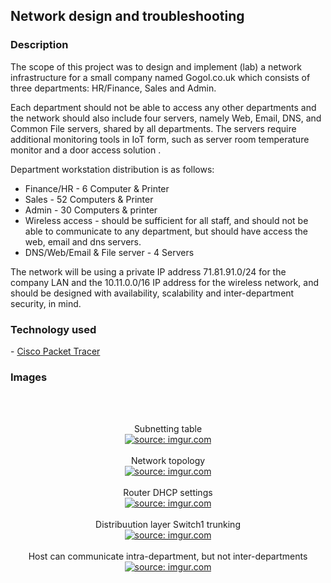 <h2> Network design and troubleshooting </h2>

<h3> Description </h3>

<p>The scope of this project was to design and implement (lab) a network infrastructure for a small company named Gogol.co.uk which consists of three departments: HR/Finance, Sales and Admin. </p>
<p>Each department should not be able to access any other departments and the network should also include four servers, namely Web, Email, DNS, and Common File servers, shared by all departments. The servers require additional monitoring tools in IoT form, such as server room temperature monitor and a door access solution .</p>

<p>Department workstation distribution is as follows:</P>
<ul>
  <li>Finance/HR	-	6 Computer & Printer</li>
  <li>Sales	-	52 Computers & Printer</li>
  <li>Admin	-	30 Computers & printer</li>
  <li>Wireless access	-	should be sufficient for all staff, and should not be able to communicate to any department, but should have access the web, email    and dns servers.</li>
  <li>DNS/Web/Email & File server - 4 Servers</li>
</ul>

<p>The network will be using a private IP address 71.81.91.0/24 for the company LAN and the 10.11.0.0/16 IP address for the wireless network, and should be designed with availability, scalability and inter-department security, in mind.</p>

<h3> Technology used </h3>
	- <a href="https://www.netacad.com/courses/packet-tracer">Cisco Packet Tracer</a>

<h3> Images </h3>
<br/>
<br/>
<p align="center"> 
	Subnetting table <br/>
	<a href="https://imgur.com/B0HKlbx"><img src="https://i.imgur.com/B0HKlbx.jpg" title="source: imgur.com" /></a>
	<br/>
	<br/>
	Network topology <br/>
	<a href="https://imgur.com/DikTTlZ"><img src="https://i.imgur.com/DikTTlZ.jpg" title="source: imgur.com" /></a>
	<br/>
	<br/>
	Router DHCP settings <br/>
	<a href="https://imgur.com/Vyc4xIc"><img src="https://i.imgur.com/Vyc4xIc.jpg" title="source: imgur.com" /></a>
	<br/>
	<br/>
	Distribuution layer Switch1 trunking <br/>
	<a href="https://imgur.com/XWtVcNN"><img src="https://i.imgur.com/XWtVcNN.jpg" title="source: imgur.com" /></a>
	<br/>
	<br/>
	Host can communicate intra-department, but not inter-departments <br/>
	<a href="https://imgur.com/5ZNrBrd"><img src="https://i.imgur.com/5ZNrBrd.jpg" title="source: imgur.com" /></a>	
</p>
